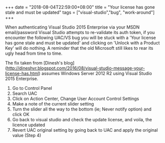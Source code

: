 +++
date = "2018-08-04T22:59:00+08:00"
title = "Your license has gone stale and must be updated"
tags = ["visual-studio","bug", "work-around"]
+++

When authenticating Visual Studio 2015 Enterprise via your MSDN email/password Visual Studio attempts to re-validate its auth token, if you encounter the following UAC/VS bug you will be stuck with a 'Your license has gone stale and must be updated' and clicking on 'Unlock with a Product Key' will do nothing. A reminder that the old Microsoft still likes to rear its ugly head from time to time. 

The fix taken from [Dinesh's blog] (http://dineshvr.blogspot.com/2016/08/visual-studio-message-your-license-has.html) assumes Windows Server 2012 R2 using Visual Studio 2015 Enterprise.

1. Go to Control Panel
2. Search UAC
3. Click on Action Center, Change User Account Control Settings
4. Make a note of the current slider setting
5. Turn the slider all the way to the bottom (ie; Never notify option) and click OK
6. Go back to visual studio and check the update license, and voila, the licence updated
7. Revert UAC original setting by going back to UAC and apply the original value (Step 4)